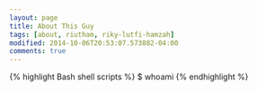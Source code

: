 ```yaml
---
layout: page
title: About This Guy
tags: [about, riutham, riky-lutfi-hamzah]
modified: 2014-10-06T20:53:07.573882-04:00
comments: true
---
```


{% highlight Bash shell scripts %}
$ whoami
{% endhighlight %}
